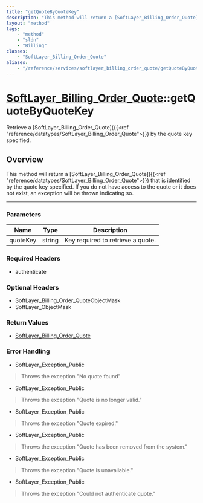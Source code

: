 ```yaml
---
title: "getQuoteByQuoteKey"
description: "This method will return a [SoftLayer_Billing_Order_Quote]({{<ref 'reference/datatypes/SoftLayer_Billing_Order_Quote'>}})... "
layout: "method"
tags:
    - "method"
    - "sldn"
    - "Billing"
classes:
    - "SoftLayer_Billing_Order_Quote"
aliases:
    - "/reference/services/softlayer_billing_order_quote/getQuoteByQuoteKey"
---
```

# [SoftLayer_Billing_Order_Quote](/reference/services/SoftLayer_Billing_Order_Quote)::getQuoteByQuoteKey


Retrieve a [SoftLayer_Billing_Order_Quote]({{<ref "reference/datatypes/SoftLayer_Billing_Order_Quote">}}) by the quote key specified.


## Overview 
This method will return a [SoftLayer_Billing_Order_Quote]({{<ref "reference/datatypes/SoftLayer_Billing_Order_Quote">}}) that is identified by the quote key specified. If you do not have access to the quote or it does not exist, an exception will be thrown indicating so. 

-----

### Parameters 
|Name | Type | Description |
| --- | --- | --- |
|quoteKey| string| Key required to retrieve a quote.|


### Required Headers
* authenticate


### Optional Headers
* SoftLayer_Billing_Order_QuoteObjectMask
* SoftLayer_ObjectMask

### Return Values
* <a href='/reference/datatypes/SoftLayer_Billing_Order_Quote'>SoftLayer_Billing_Order_Quote </a>



### Error Handling

* SoftLayer_Exception_Public 

> Throws the exception "No quote found" 

* SoftLayer_Exception_Public 

> Throws the exception "Quote is no longer valid." 

* SoftLayer_Exception_Public 

> Throws the exception "Quote expired." 

* SoftLayer_Exception_Public 

> Throws the exception "Quote has been removed from the system." 

* SoftLayer_Exception_Public 

> Throws the exception "Quote is unavailable." 

* SoftLayer_Exception_Public 

> Throws the exception "Could not authenticate quote." 



